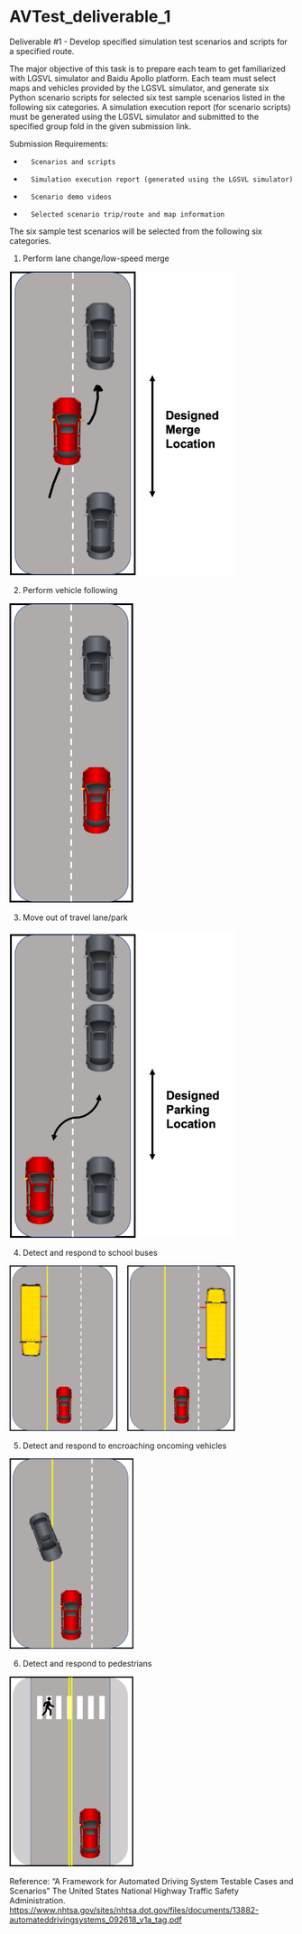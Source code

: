 # AVTest_deliverable_1
Deliverable #1 - Develop specified simulation test scenarios and scripts for a specified route. 

The major objective of this task is to prepare each team to get familiarized with LGSVL simulator and Baidu Apollo platform. Each team must select maps and vehicles provided by the LGSVL simulator, and generate six Python scenario scripts for selected six test sample scenarios listed in the following six categories. A simulation execution report (for scenario scripts) must be generated using the LGSVL simulator and submitted to the specified group fold in the given submission link.
 
Submission Requirements:
-   	Scenarios and scripts
-   	Simulation execution report (generated using the LGSVL simulator)
-   	Scenario demo videos
-   	Selected scenario trip/route and map information

The six sample test scenarios will be selected from the following six categories.

1. Perform lane change/low-speed merge

<img src="https://github.com/IEEEAVTest2021/AVTest_deliverable_1/blob/main/images/lane_change.png" width="400">

2. Perform vehicle following

<img src="https://github.com/IEEEAVTest2021/AVTest_deliverable_1/blob/main/images/vehicle_following.png" width="220">

3. Move out of travel lane/park 

<img src="https://github.com/IEEEAVTest2021/AVTest_deliverable_1/blob/main/images/move_out_of_lane.png" width="400">

4. Detect and respond to school buses

<img src="https://github.com/IEEEAVTest2021/AVTest_deliverable_1/blob/main/images/school_bus.png" width="400">

5. Detect and respond to encroaching oncoming vehicles 

<img src="https://github.com/IEEEAVTest2021/AVTest_deliverable_1/blob/main/images/oncoming_vehicles.png" width="220">

6. Detect and respond to pedestrians

<img src="https://github.com/IEEEAVTest2021/AVTest_deliverable_1/blob/main/images/pedestrians.png" width="220">


Reference: “A Framework for Automated Driving System Testable Cases and Scenarios” The United States National Highway Traffic Safety Administration. 
https://www.nhtsa.gov/sites/nhtsa.dot.gov/files/documents/13882-automateddrivingsystems_092618_v1a_tag.pdf
